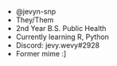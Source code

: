 - @jevyn-snp
- They/Them
- 2nd Year B.S. Public Health
- Currently learning R, Python
- Discord: jevy.wevy#2928
- Former mime :]

<!---
jevyn-snp/jevyn-snp is a ✨ special ✨ repository because its `README.md` (this file) appears on your GitHub profile.
You can click the Preview link to take a look at your changes.
--->
